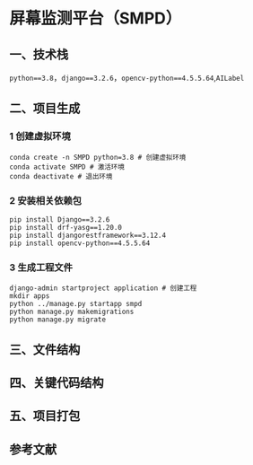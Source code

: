 # 屏幕监测平台（SMPD）

## 一、技术栈

``python==3.8``，``django==3.2.6``，``opencv-python==4.5.5.64``,``AILabel``

## 二、项目生成

### 1  创建虚拟环境

```shell
conda create -n SMPD python=3.8 # 创建虚拟环境
conda activate SMPD # 激活环境
conda deactivate # 退出环境
```

### 2 安装相关依赖包

```shell
pip install Django==3.2.6
pip install drf-yasg==1.20.0
pip install djangorestframework==3.12.4
pip install opencv-python==4.5.5.64

```

### 3 生成工程文件

```shell
django-admin startproject application # 创建工程
mkdir apps
python ../manage.py startapp smpd
python manage.py makemigrations
python manage.py migrate
```



## 三、文件结构







## 四、关键代码结构







## 五、项目打包







## 参考文献

[1]:https://www.djangoproject.com/	"django官网"
[2]:http://ailabel.com.cn/public/ailabel/api/index.html#1	"AILabel"



